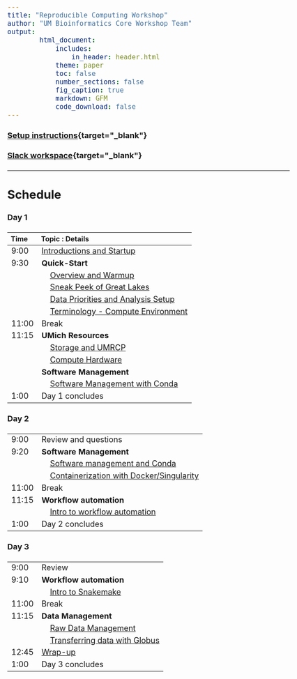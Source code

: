 ```yaml
---
title: "Reproducible Computing Workshop"
author: "UM Bioinformatics Core Workshop Team"
output:
        html_document:
            includes:
                in_header: header.html
            theme: paper
            toc: false
            number_sections: false
            fig_caption: true
            markdown: GFM
            code_download: false
---
```


<style type="text/css">

body, td {
   font-size: 18px;
}
</style>


#### [Setup instructions](workshop_setup/setup_instructions.html){target="_blank"}

#### [Slack workspace](https://umbioinfcoreworkshops.slack.com){target="_blank"}

---

## Schedule

#### Day 1
| Time | Topic : Details |
| :---  | :---- |
|  9:00 | [Introductions and Startup](intro.html) |
|  9:30 | **Quick-Start** |
|       | &nbsp;&nbsp;&nbsp;&nbsp;[Overview and Warmup](Module_overview_and_warmup.html) |
|       | &nbsp;&nbsp;&nbsp;&nbsp;[Sneak Peek of Great Lakes](Module_sneak_peek_great_lakes.html) |
|       | &nbsp;&nbsp;&nbsp;&nbsp;[Data Priorities and Analysis Setup](Module_data_priorities_analysis_setup.html) |
|       | &nbsp;&nbsp;&nbsp;&nbsp;[Terminology - Compute Environment](Module_compute_environment_definition.html) |
| 11:00 | Break |
| 11:15 | **UMich Resources** | 
|       | &nbsp;&nbsp;&nbsp;&nbsp;[Storage and UMRCP](Module_storage_best_practices_UMRCP.html) |
|       | &nbsp;&nbsp;&nbsp;&nbsp;[Compute Hardware](Module_great_lakes_cluster.html) |
|       | **Software Management** |
|       | &nbsp;&nbsp;&nbsp;&nbsp;[Software Management with Conda](Module_software_management_conda.html) |
|  1:00 | Day 1 concludes |
#### Day 2
| | |
| :---  | :---- |
|  9:00 | Review and questions |
|  9:20 | **Software Management** |
|       | &nbsp;&nbsp;&nbsp;&nbsp;[Software management and Conda](Module_software_management_conda.html) |
|       | &nbsp;&nbsp;&nbsp;&nbsp;[Containerization with Docker/Singularity](Module_containers_docker_singularity.html) |
| 11:00 | Break |
| 11:15 | **Workflow automation** |
|       | &nbsp;&nbsp;&nbsp;&nbsp;[Intro to workflow automation](Module_intro_to_workflow_automation.html) |
|  1:00 | Day 2 concludes |
#### Day 3
| | |
| :---  | :---- |
|  9:00 | Review |
|  9:10 | **Workflow automation** |
|       | &nbsp;&nbsp;&nbsp;&nbsp;[Intro to Snakemake](Module_intro_to_snakemake.html) |
| 11:00 | Break |
| 11:15 | **Data Management** |
|       | &nbsp;&nbsp;&nbsp;&nbsp;[Raw Data Management](Module_raw_data_management.html) |
|       | &nbsp;&nbsp;&nbsp;&nbsp;[Transferring data with Globus](Module_transferring_data_globus.html) |
| 12:45 | [Wrap-up](Module_wrap_up.html) |
|  1:00 | Day 3 concludes |
